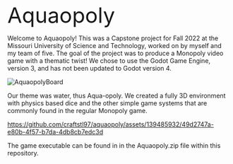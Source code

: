 <font size="8"> Aquaopoly </font> 

Welcome to Aquaopoly!
This was a Capstone project for Fall 2022 at the Missouri University of Science and Technology, 
worked on by myself and my team of five.
The goal of the project was to produce a Monopoly video game with a thematic twist!
We chose to use the Godot Game Engine, version 3, and has not been updated to Godot version 4.


![AquaopolyBoard](https://github.com/craftstl97/aquaopoly/assets/139485932/1cd96665-5528-4c18-9bb3-7b553cec652c)


Our theme was water, thus Aqua-opoly. We created a fully 3D environment with physics based 
dice and the other simple game systems that are commonly found in the regular Monopoly game.


https://github.com/craftstl97/aquaopoly/assets/139485932/49d2747a-e80b-4f57-b7da-4db8cb7edc3d


The game executable can be found in in the Aquaopoly.zip file within this repository. 

